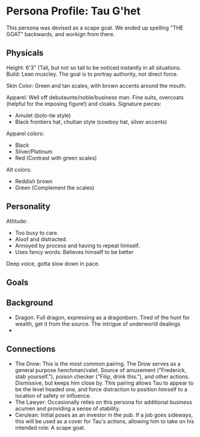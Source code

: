 # Persona Profile: Tau G'het

This persona was devised as a scape goat. We ended up spelling "THE GOAT" backwards, and workign from there.

## Physicals

Height: 6'3" (Tall, but not so tall to be noticed instantly in all situations.
Build: Lean muscley. The goal is to portray authority, not direct force.

Skin Color:
Green and tan scales, with brown accents around the mouth.

Apparel: Well off debutaunte/noble/business man. Fine suits, overcoats (helpful for the imposing figure!) and cloaks.
Signature pieces:

- Amulet (bolo-tie style)
- Black frontiers hat, chultan style (cowboy hat, silver accents)

Apparel colors:

- Black
- Silver/Platinum
- Red (Contrast with green scales)

Alt colors:

- Reddish brown
- Green (Complement the scales)

## Personality

Attitude:

- Too busy to care.
- Aloof and distracted.
- Annoyed by process and having to repeat himself.
- Uses fancy words: Believes himself to be better

Deep voice, gotta slow down in pace.

## Goals

## Background

- Dragon. Full dragon, expressing as a dragonborn. Tired of the hunt for wealth, get it from the source. The intrigue of
underworld dealings
-

## Connections

- The Drow: This is the most common pairing. The Drow serves as a general purpose henchman/valet. Source of amusement
  ("Frederick, stab yourself."), poison checker ("Filip, drink this."), and other actions. Dismissive, but keeps him
   close by. This pairing allows Tau to appear to be the level headed one, and force distraction to position himself to
   a location of safety or influence.
- The Lawyer: Occasionally relies on this persona for additional business acumen and providing a sense of stability.
- Cerulean: Initial poses as an investor in the pub. If a job goes sideways, this will be used as a cover for Tau's
  actions, allowing him to take on his intended role: A scape goat.
